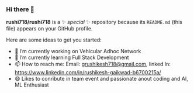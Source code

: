 ### Hi there 👋


**rushi718/rushi718** is a ✨ _special_ ✨ repository because its `README.md` (this file) appears on your GitHub profile.

Here are some ideas to get you started:

- 🔭 I’m currently working on Vehicular Adhoc Network
- 🌱 I’m currently learning Full Stack Development
- 📫 How to reach me: Email: grushikesh718@gmail.com, linked In: https://www.linkedin.com/in/rushikesh-gaikwad-b6700215a/
- 😄 Likes to conribute in team event and passionate anout coding and AI, ML Enthusiast
